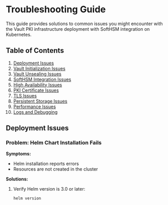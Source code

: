 # Troubleshooting Guide

This guide provides solutions to common issues you might encounter with the Vault PKI infrastructure deployment with SoftHSM integration on Kubernetes.

## Table of Contents

1. [Deployment Issues](#deployment-issues)
2. [Vault Initialization Issues](#vault-initialization-issues)
3. [Vault Unsealing Issues](#vault-unsealing-issues)
4. [SoftHSM Integration Issues](#softhsm-integration-issues)
5. [High Availability Issues](#high-availability-issues)
6. [PKI Certificate Issues](#pki-certificate-issues)
7. [TLS Issues](#tls-issues)
8. [Persistent Storage Issues](#persistent-storage-issues)
9. [Performance Issues](#performance-issues)
10. [Logs and Debugging](#logs-and-debugging)

## Deployment Issues

### Problem: Helm Chart Installation Fails

**Symptoms:**
- Helm installation reports errors
- Resources are not created in the cluster

**Solutions:**
1. Verify Helm version is 3.0 or later:
   ```bash
   helm version
   